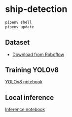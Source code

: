 # ship-detection

```bash
pipenv shell
pipenv update
```

## Dataset
- [Download from Roboflow](https://app.roboflow.com/robin-public/kaggle-ships-in-google-earth-dfqwt/3)

## Training YOLOv8
[YOLOv8 notebook](yolov8_kaggle_ships.ipynb) 

## Local inference
[Inference notebook](inference.ipynb) 
